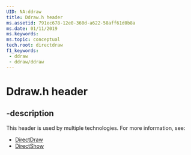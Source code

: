 ```yaml
---
UID: NA:ddraw
title: Ddraw.h header
ms.assetid: 791ec678-12e0-360d-a622-58aff61d0b8a
ms.date: 01/11/2019
ms.keywords: 
ms.topic: conceptual
tech.root: directdraw
f1_keywords:
 - ddraw
 - ddraw/ddraw
---
```


# Ddraw.h header


## -description

This header is used by multiple technologies. For more information, see:

- [DirectDraw](../_directdraw/index.md)
- [DirectShow](../_dshow/index.md)

